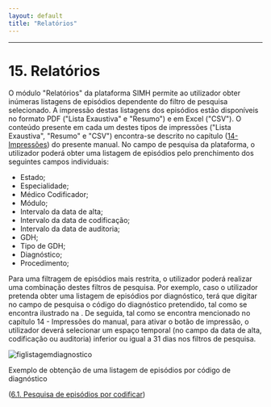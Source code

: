 ```yaml
---
layout: default
title: "Relatórios"
---
```



---
<div id="relatorios"></div>

# 15. Relatórios

O módulo "Relatórios" da plataforma SIMH permite ao utilizador obter inúmeras listagens de episódios dependente do filtro de pesquisa selecionado. A impressão destas listagens dos episódios estão disponíveis no formato PDF ("Lista Exaustiva" e "Resumo") e em Excel ("CSV"). O conteúdo presente em cada um destes tipos de impressões ("Lista Exaustiva", "Resumo" e "CSV") encontra-se descrito no capítulo ([14-Impressões](#impressoes)) do presente manual.
No campo de pesquisa da plataforma, o utilizador poderá obter uma listagem de episódios pelo prenchimento dos seguintes campos individuais: 

* Estado;
* Especialidade;
* Médico Codificador; 
* Módulo;
* Intervalo da data de alta;
* Intervalo da data de codificação; 
* Intervalo da data de auditoria;
* GDH;
* Tipo de GDH; 
* Diagnóstico;
* Procedimento;


Para uma filtragem de episódios mais restrita, o utilizador poderá realizar uma combinação destes filtros de pesquisa. Por exemplo, caso o utilizador pretenda obter uma listagem de episódios por diagnóstico, terá que digitar no campo de pesquisa o código do diagnóstico pretendido, tal como se encontra ilustrado na [](#figlistagemdiagnostico). De seguida, tal como se encontra mencionado no capítulo 14 - Impressões do manual, para ativar o botão de impressão, o utilizador deverá selecionar um espaço temporal (no campo da data de alta, codificação ou auditoria) inferior ou igual a 31 dias nos filtros de pesquisa. 

![figlistagemdiagnostico](img/listagemdiagnostico.png) 

<p class="caption" id="figlistagemdiagnostico">Exemplo de obtenção de uma listagem de episódios por código de diagnóstico</p>


([6.1. Pesquisa de episódios por codificar](#pesquisa-de-episodios-por-codificar))


